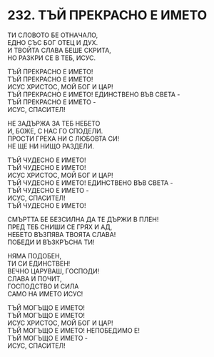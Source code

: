 # 232. ТЪЙ ПРЕКРАСНО Е ИМЕТО  

TИ СЛОВОТО БЕ ОТНАЧАЛО,  
ЕДНО СЪС БОГ ОТЕЦ И ДУХ.  
И ТВОЙТА СЛАВА БЕШЕ СКРИТА,  
НО РАЗКРИ СЕ В ТЕБ, ИСУС.  
  
ТЪЙ ПРЕКРАСНО Е ИМЕТО!  
ТЪЙ ПРЕКРАСНО Е ИМЕТО!  
ИСУС ХРИСТОС, МОЙ БОГ И ЦАР!  
ТЪЙ ПРЕКРАСНО Е ИМЕТО! ЕДИНСТВЕНО ВЪВ СВЕТА -  
ТЪЙ ПРЕКРАСНО Е ИМЕТО -  
ИСУС, СПАСИТЕЛ!  
  
НЕ ЗАДЪРЖА ЗА ТЕБ НЕБЕТО  
И, БОЖЕ, С НАС ГО СПОДЕЛИ.  
ПРОСТИ ГРЕХА НИ С ЛЮБОВТА СИ!  
НЕ ЩЕ НИ НИЩО РАЗДЕЛИ.  
  
ТЪЙ ЧУДЕСНО Е ИМЕТО!  
ТЪЙ ЧУДЕСНО Е ИМЕТО!  
ИСУС ХРИСТОС, МОЙ БОГ И ЦАР!  
ТЪЙ ЧУДЕСНО Е ИМЕТО! ЕДИНСТВЕНО ВЪВ СВЕТА -  
ТЪЙ ЧУДЕСНО Е ИМЕТО -  
ИСУС, СПАСИТЕЛ!  
ТЪЙ ЧУДЕСНО Е ИМЕТО!  
  
СМЪРТТА БЕ БЕЗСИЛНА ДА ТЕ ДЪРЖИ В ПЛЕН!  
ПРЕД ТЕБ СНИШИ СЕ ГРЯХ И АД,  
НЕБЕТО ВЪЗПЯВА ТВОЯТА СЛАВА!  
ПОБЕДИ И ВЪЗКРЪСНА ТИ!  
  
НЯМА ПОДОБЕН,  
ТИ СИ ЕДИНСТВЕН!  
ВЕЧНО ЦАРУВАШ, ГОСПОДИ!  
СЛАВА И ПОЧИТ,  
ГОСПОДСТВО И СИЛА  
САМО НА ИМЕТО ИСУС!  
  
ТЪЙ МОГЪЩО Е ИМЕТО!  
ТЪЙ МОГЪЩО Е ИМЕТО!  
ИСУС ХРИСТОС, МОЙ БОГ И ЦАР!  
ТЪЙ МОГЪЩО Е ИМЕТО! НЕПОБЕДИМО Е!  
ТЪЙ МОГЪЩО Е ИМЕТО -  
ИСУС, СПАСИТЕЛ!  

